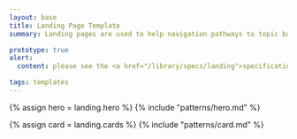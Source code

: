 ```yaml
---
layout: base
title: Landing Page Template
summary: Landing pages are used to help navigation pathways to topic based areas of the site

prototype: true
alert: 
  content: please see the <a href="/library/specs/landing">specifications</a> page for this template

tags: templates
---
```


<div class="grid-container usa-prose">

{% assign hero = landing.hero %}
{% include "patterns/hero.md" %}

{% assign card = landing.cards %}
{% include "patterns/card.md" %}

</div>